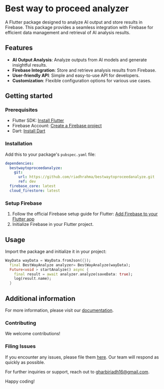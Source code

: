 # Best way to proceed analyzer

A Flutter package designed to analyze AI output and store results in Firebase. This package provides a seamless integration with Firebase for efficient data management and retrieval of AI analysis results.

## Features

- **AI Output Analysis**: Analyze outputs from AI models and generate insightful results.
- **Firebase Integration**: Store and retrieve analysis results from Firebase.
- **User-friendly API**: Simple and easy-to-use API for developers.
- **Customization**: Flexible configuration options for various use cases.

## Getting started

### Prerequisites

- Flutter SDK: [Install Flutter](https://flutter.dev/docs/get-started/install)
- Firebase Account: [Create a Firebase project](https://firebase.google.com)
- Dart: [Install Dart](https://dart.dev/get-dart)

### Installation

Add this to your package's `pubspec.yaml` file:

```yaml
dependencies:
  bestwaytoproceedanalyze:
    git:
      url: https://github.com/riadhrahma/bestwaytoproceedanalyze.git
      ref: dev
  firebase_core: latest
  cloud_firestore: latest
```

### Setup Firebase

1. Follow the official Firebase setup guide for Flutter: [Add Firebase to your Flutter app](https://firebase.google.com/docs/flutter/setup)
2. Initialize Firebase in your Flutter project.

## Usage

Import the package and initialize it in your project:

```dart
WayData wayData = WayData.fromJson({});
  final BestWayAnalyze analyzer= BestWayAnalyze(wayData);
  Future<void > startAnalyze() async {
    final result = await analyzer.analyze(saveData: true);
    log(result.name);
  }
```



## Additional information

For more information, please visit our [documentation](https://github.com/riadhrahma/bestwaytoproceedanalyze/doc).

### Contributing

We welcome contributions!

### Filing Issues

If you encounter any issues, please file them [here](https://github.com/riadhrahma/bestwaytoproceedanalyze/issues). Our team will respond as quickly as possible.

For further inquiries or support, reach out to [gharbiriadh16@gmail.com](mailto:gharbiriadh16@gmail.com).

Happy coding!